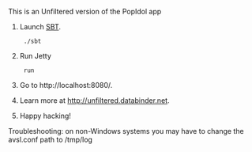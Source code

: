 This is an Unfiltered version of the PopIdol app

1. Launch [SBT](http://code.google.com/p/simple-build-tool).

        ./sbt

2. Run Jetty

        run

3. Go to http://localhost:8080/.

4. Learn more at http://unfiltered.databinder.net.

5. Happy hacking!

Troubleshooting: on non-Windows systems you may have to change the avsl.conf path to /tmp/log